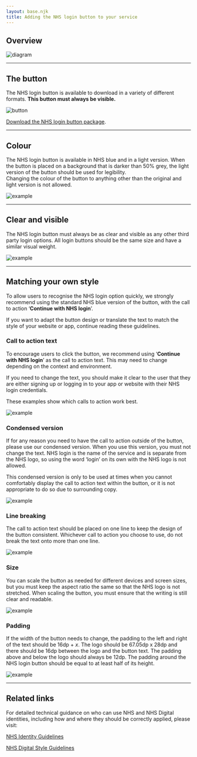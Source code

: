 ```yaml
---
layout: base.njk
title: Adding the NHS login button to your service
---
```


## Overview

![diagram](https://github.com/nhsconnect/nhslogin/raw/files-into-markdown/src/images/example_overview.svg "Diagram showing how the NHS login button works")

---

## The button

The NHS login button is available to download in a variety of different formats. **This button must always be visible.**

![button](https://github.com/nhsconnect/nhslogin/raw/files-into-markdown/src/images/example_button.svg "the NHS login button")

[Download the NHS login button package](https://github.com/nhsconnect/nhslogin/raw/master/NHS%20login%20buttons.zip).

---

## Colour

The NHS login button is available in NHS blue and in a light version. When the button is placed on a background that is darker than 50% grey, the light version of the button should be used for legibility. <br> Changing the colour of the button to anything other than the original and light version is not allowed.

![example](https://github.com/nhsconnect/nhslogin/raw/files-into-markdown/src/images/example_colour.svg "colour example") 

---

## Clear and visible

The NHS login button must always be as clear and visible as any other third party login options. All login buttons should be the same size and have a similar visual weight.

![example](https://github.com/nhsconnect/nhslogin/raw/files-into-markdown/src/images/example_clear.svg "clear and visible example")

---

## Matching your own style

To allow users to recognise the NHS login option quickly, we strongly recommend using the standard NHS blue version of the button, with the call to action ‘**Continue with NHS login**’.

If you want to adapt the button design or translate the text to match the style of your website or app, continue reading these guidelines.

### Call to action text

To encourage users to click the button, we recommend using ‘**Continue with NHS login**’ as the call to action text. This may need to change depending on the context and environment. 

If you need to change the text, you should make it clear to the user that they are either signing up or logging in to your app or website with their NHS login credentials. 

These examples show which calls to action work best.

![example](https://github.com/nhsconnect/nhslogin/raw/files-into-markdown/src/images/Example_cta.png "call to action examples")

### Condensed version

If for any reason you need to have the call to action outside of the button, please use our condensed version. When you use this version, you must not change the text. NHS login is the name of the service and is separate from the NHS logo, so using the word ‘login’ on its own with the NHS logo is not allowed.

This condensed version is only to be used at times when you cannot comfortably display the call to action text within the button, or it is not appropriate to do so due to surrounding copy.

![example](https://github.com/nhsconnect/nhslogin/raw/files-into-markdown/src/images/Example_condensed.png "condensed version example")

### Line breaking

The call to action text should be placed on one line to keep the design of the button consistent. Whichever call to action you choose to use, do not break the text onto more than one line.

![example](https://github.com/nhsconnect/nhslogin/raw/files-into-markdown/src/images/Example_linebreaking.png "line breaking example")

### Size

You can scale the button as needed for different devices and screen sizes, but you must keep the aspect ratio the same so that the NHS logo is not stretched. When scaling the button, you must ensure that the writing is still clear and readable.

![example](https://github.com/nhsconnect/nhslogin/raw/files-into-markdown/src/images/Example_size.png "size example")

### Padding

If the width of the button needs to change, the padding to the left and right of the text should be 16dp + *x*. The logo should be 67.05dp x 28dp and there should be 16dp between the logo and the button text. The padding above and below the logo should always be 12dp. The padding around the NHS login button should be equal to at least half of its height. 

![example](https://github.com/nhsconnect/nhslogin/raw/files-into-markdown/src/images/example_padding.png "padding example")

---

## Related links

For detailed technical guidance on who can use NHS and NHS Digital identities, including how and where they should be correctly applied, please visit: 

[NHS Identity Guidelines](https://www.england.nhs.uk/nhsidentity/identity-guidelines/ "NHS Identity Guidelines")

[NHS Digital Style Guidelines](https://digital.nhs.uk/about-nhs-digital/corporate-information-and-documents/nhs-digital-style-guidelines "NHS Digital Style Guidelines")


